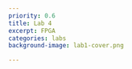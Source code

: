 ```yaml
---
priority: 0.6
title: Lab 4
excerpt: FPGA
categories: labs
background-image: lab1-cover.png

---
```

